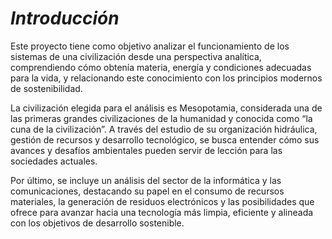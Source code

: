 ﻿# *Introducción*
Este proyecto tiene como objetivo analizar el funcionamiento de los sistemas de una civilización desde una perspectiva analítica, comprendiendo cómo obtenía materia, energía y condiciones adecuadas para la vida, y relacionando este conocimiento con los principios modernos de sostenibilidad.

La civilización elegida para el análisis es Mesopotamia, considerada una de las primeras grandes civilizaciones de la humanidad y conocida como “la cuna de la civilización”. A través del estudio de su organización hidráulica, gestión de recursos y desarrollo tecnológico, se busca entender cómo sus avances y desafíos ambientales pueden servir de lección para las sociedades actuales.

Por último, se incluye un análisis del sector de la informática y las comunicaciones, destacando su papel en el consumo de recursos materiales, la generación de residuos electrónicos y las posibilidades que ofrece para avanzar hacia una tecnología más limpia, eficiente y alineada con los objetivos de desarrollo sostenible.